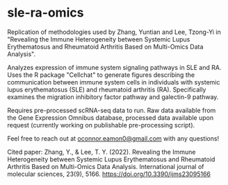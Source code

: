 # sle-ra-omics
Replication of methodologies used by Zhang, Yuntian and Lee, Tzong-Yi in "Revealing the Immune Heterogeneity between Systemic Lupus Erythematosus and Rheumatoid Arthritis Based on Multi-Omics Data Analysis".

Analyzes expression of immune system signaling pathways in SLE and RA. Uses the R package "Cellchat" to generate figures describing the communication between immune system cells in individuals with systemic lupus erythematosus (SLE) and rheumatoid arthritis (RA). Specifically examines the migration inhibitory factor pathway and galectin-9 pathway.

Requires pre-processed scRNA-seq data to run. Raw data available from the Gene Expression Omnibus database, processed data available upon request (currently working on publishable pre-processing script).

Feel free to reach out at oconnor.eamon0@gmail.com with any questions!

Cited paper:
Zhang, Y., & Lee, T. Y. (2022). Revealing the Immune Heterogeneity between Systemic Lupus Erythematosus and Rheumatoid Arthritis Based on Multi-Omics Data Analysis. International journal of molecular sciences, 23(9), 5166. https://doi.org/10.3390/ijms23095166